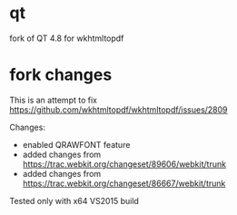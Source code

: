 # qt
fork of QT 4.8 for wkhtmltopdf

# fork changes
This is an attempt to fix https://github.com/wkhtmltopdf/wkhtmltopdf/issues/2809

Changes:
- enabled QRAWFONT feature
- added changes from https://trac.webkit.org/changeset/89606/webkit/trunk
- added changes from https://trac.webkit.org/changeset/86667/webkit/trunk

Tested only with x64 VS2015 build
